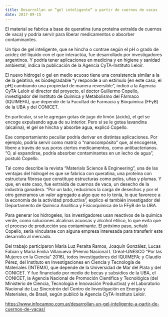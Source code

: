 ```yaml
---
title: Desarrollan un “gel inteligente” a partir de cuernos de vacas
date: 2017-09-15
---
```


El material se fabrica a base de queratina (una proteína extraída de cuernos de vaca) y podría servir para liberar medicamentos o absorber contaminantes.

<!--more-->

Un tipo de gel inteligente, que se hincha o contrae según el pH o grado de acidez del líquido con el que interactúa, fue desarrollado por investigadores argentinos. Y podría tener aplicaciones en medicina y en higiene y sanidad ambiental, indica la publicación de la Agencia CyTA-Instituto Leloir.

El nuevo hidrogel o gel en medio acuoso tiene una consistencia similar a la de la gelatina, es biodegradable “y responde a un estímulo [en este caso, el pH] cambiando una propiedad de manera reversible”, indicó a la Agencia CyTA-Leloir el director del proyecto, el doctor Guillermo Copello, investigador del Instituto de Química y Metabolismo del Fármaco (IQUIMEFA), que depende de la Facultad de Farmacia y Bioquímica (FFyB) de la UBA y del CONICET.

En particular, si se le agregan gotas de jugo de limón (ácido), el gel se encoge expulsando agua de su interior. Pero si se le gotea lavandina (alcalina), el gel se hincha y absorbe agua, explicó Copello.

Ese comportamiento peculiar podría derivar en distintas aplicaciones. Por ejemplo, podría servir como matriz o “nanocompósito” que, al encogerse, libere a través de sus poros ciertos medicamentos, como antibacterianos. “O, al expandirse, podría absorber contaminantes en un lecho de agua”, postuló Copello.

Tal como describe la revista “Materials Science & Engineering”, una de las ventajas del hidrogel es que se fabrica con queratina, una proteína con estructura fibrosa que constituye estructuras como pelos, uñas y plumas. Y que, en este caso, fue extraída de cuernos de vaca, un desecho de la industria ganadera. “Por un lado, reducimos la carga de desechos y por el otro generamos un valor agregado a algo que no lo tenía, lo que favorece a la economía de la actividad productiva”, explico el también investigador del Departamento de Química Analítica y Fisicoquímica de la FFyB de la UBA.

Para generar los hidrogeles, los investigadores usan reactivos de la química verde, como soluciones alcalinas acuosas y alcohol etílico, lo que evita que el proceso de producción sea contaminante. El próximo paso, señaló Copello, sería vincularse con alguna empresa interesada para transferir este desarrollo al mercado.

Del trabajo participaron María Luz Peralta Ramos, Joaquín González, Lucas Fabian y María Emilia Villanueva (Premio Nacional L´Oréal–UNESCO “Por las Mujeres en la Ciencia” 2016), todos investigadores del IQUIMEFA; y Claudio Pérez, del Instituto en Investigaciones en Ciencia y Tecnología de Materiales (INTEMA), que depende de la Universidad de Mar del Plata y del CONICET. Y fue financiado por medio de becas  y subsidios de la UBA, el CONICET, la Agencia Nacional de Promoción Científica y Tecnológica (del Ministerio de Ciencia, Tecnología e Innovación Productiva) y el Laboratorio Nacional de Luz Sincrotrón del Centro de Investigación en Energía y Materiales, de Brasil, según publicó la Agencia CyTA-Instituto Leloir.

https://www.infocampo.com.ar/desarrollan-un-gel-inteligente-a-partir-de-cuernos-de-vacas/
